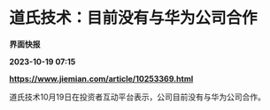 # 道氏技术：目前没有与华为公司合作
**界面快报**

**2023-10-19 07:15**

**https://www.jiemian.com/article/10253369.html**

道氏技术10月19日在投资者互动平台表示，公司目前没有与华为公司合作。